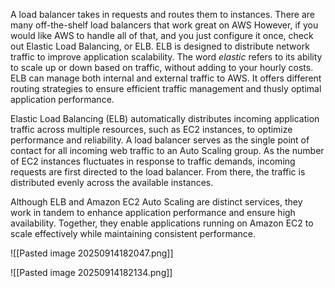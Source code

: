A load balancer takes in requests and routes them to instances. There are many off-the-shelf load balancers that work great on AWS
However, if you would like AWS to handle all of that, and you just configure it once, check out Elastic Load Balancing, or ELB. ELB is designed to distribute network traffic to improve application scalability. The word _elastic_ refers to its ability to scale up or down based on traffic, without adding to your hourly costs. ELB can manage both internal and external traffic to AWS. It offers different routing strategies to ensure efficient traffic management and thusly optimal application performance.

Elastic Load Balancing (ELB) automatically distributes incoming application traffic across multiple resources, such as EC2 instances, to optimize performance and reliability. A load balancer serves as the single point of contact for all incoming web traffic to an Auto Scaling group. As the number of EC2 instances fluctuates in response to traffic demands, incoming requests are first directed to the load balancer. From there, the traffic is distributed evenly across the available instances.

Although ELB and Amazon EC2 Auto Scaling are distinct services, they work in tandem to enhance application performance and ensure high availability. Together, they enable applications running on Amazon EC2 to scale effectively while maintaining consistent performance.

![[Pasted image 20250914182047.png]]

![[Pasted image 20250914182134.png]]

